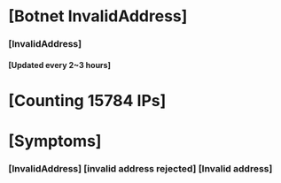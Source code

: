 # [Botnet InvalidAddress]
### [InvalidAddress]
#### [Updated every 2~3 hours]

# [Counting 15784 IPs]

# [Symptoms] 

###   [InvalidAddress] [invalid address rejected] [Invalid address]
